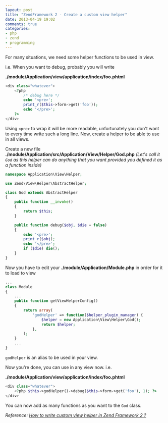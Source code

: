 ```yaml
---
layout: post
title: "ZendFramework 2 - Create a custom view helper"
date: 2013-04-19 19:02
comments: true
categories: 
- php
- zend
- programming
---
```


For many situations, we need some helper functions to be used in view.

i.e. When you want to debug, probably you will write

**./module/Application/view/application/index/foo.phtml**
```php
<div class="whatever">
    <?php
        /* debug here */
        echo '<pre>';
        print_r($this->form->get('foo'));
        echo '</pre>';
    ?>
</div>
```

Using `<pre>` to wrap it will be more readable, unfortunately you don't want to every time write such a long line. Now, create a helper to be able to use in all views.

Create a new file **./module/Application/src/Application/View/Helper/God.php** _(Let's call it `God` as this helper can do anything that you want provided you defined it as a function inside)_
```php
namespace Application\View\Helper;

use Zend\View\Helper\AbstractHelper;

class God extends AbstractHelper
{
    public function __invoke()
    {
        return $this;
    }

    public function debug($obj, $die = false)
    {
        echo '<pre>';
        print_r($obj);
        echo '</pre>';
        if ($die) die();
    }
}
```

Now you have to edit your **./module/Application/Module.php** in order for it to load to view
```php
...
class Module
{
    ...
    public function getViewHelperConfig()
    {
        return array(
            'godHelper' => function($helper_plugin_manager) {
                $helper = new Application\View\Helper\God();
                return $helper;
            },
        );
    }
    ...
}
```
`godHelper` is an alias to be used in your view.

Now you're done, you can use in any view now. i.e.

**./module/Application/view/application/index/foo.phtml**
```php
<div class="whatever">
    <?php $this->godHelper()->debug($this->form->get('foo'), 1); ?>
</div>
```

You can now add as many functions as you want to the `God` class.

_Reference: [How to write custom view helper in Zend Framework 2 ?](http://zf2dev.com/2013/03/19/how-to-write-custom-view-helper-in-zend-framework-2/)_
